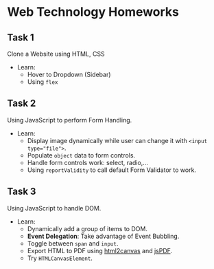 # Web Technology Homeworks

## Task 1

Clone a Website using HTML, CSS

- Learn:
  - Hover to Dropdown (Sidebar)
  - Using `flex`

## Task 2

Using JavaScript to perform Form Handling.

- Learn:
  - Display image dynamically while user can change it with `<input type="file">`.
  - Populate `object` data to form controls.
  - Handle form controls work: select, radio,...
  - Using `reportValidity` to call default Form Validator to work.

## Task 3

Using JavaScript to handle DOM.

- Learn:
  - Dynamically add a group of items to DOM.
  - **Event Delegation**: Take advantage of Event Bubbling.
  - Toggle between `span` and `input`.
  - Export HTML to PDF using [html2canvas](https://html2canvas.hertzen.com/) and [jsPDF](https://github.com/parallax/jsPDF).
  - Try `HTMLCanvasElement`.
